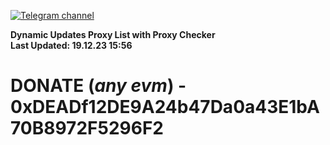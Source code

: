 [![Telegram channel](https://img.shields.io/endpoint?url=https://runkit.io/damiankrawczyk/telegram-badge/branches/master?url=https://t.me/n4z4v0d)](https://t.me/n4z4v0d) 

**Dynamic Updates Proxy List with Proxy Checker**  
**Last Updated: 19.12.23 15:56**

# DONATE (_any evm_) - 0xDEADf12DE9A24b47Da0a43E1bA70B8972F5296F2
